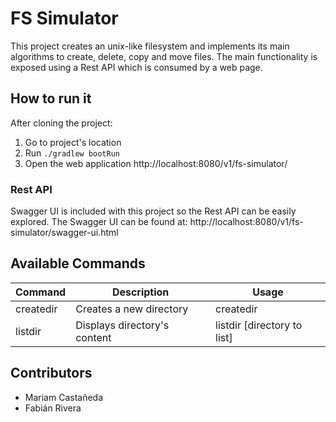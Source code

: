 # FS Simulator

This project creates an unix-like filesystem and implements its main algorithms to create, delete, copy and move files.
The main functionality is exposed using a Rest API which is consumed by a web page.

## How to run it
After cloning the project:
1. Go to project's location
2. Run `./gradlew bootRun`
3. Open the web application http://localhost:8080/v1/fs-simulator/

### Rest API
Swagger UI is included with this project so the Rest API can be easily explored. The Swagger UI can be found at: http://localhost:8080/v1/fs-simulator/swagger-ui.html

## Available Commands
| Command      | Description                     | Usage
| -----------  | -----------                     | -----------                 |
| createdir    | Creates a new directory         | createdir <directory name>  |
| listdir      | Displays directory's content    | listdir [directory to list] |

## Contributors
* Mariam Castañeda
* Fabián Rivera

